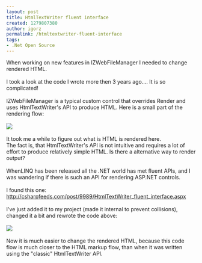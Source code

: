 ```yaml
---
layout: post
title: HtmlTextWriter fluent interface
created: 1279807380
author: igorz
permalink: /htmltextwriter-fluent-interface
tags:
- .Net Open Source
---
```

When working on new features in IZWebFileManager I needed to change rendered HTML.<br /><br />I took a look at the code I wrote more then 3 years ago.... It is so complicated!<br /><br />IZWebFileManager is a typical custom control that overrides Render and uses HtmlTextWriter's API to produce  HTML.  Here is a small part of the rendering flow:<br /><br /><a href="http://picasaweb.google.com/lh/photo/zBk6FKvOANeJzPxvCEDGyzgAANDkdsfZKq9zdjvyQwU?feat=embedwebsite"><img src="http://lh4.ggpht.com/_XoCEelnLy98/TEhVOVJK9aI/AAAAAAAAKfA/uLXVD3lwCd8/s800/html_render_before.png" /></a><br /><br />It took me a while to figure out what is HTML is rendered here.<br />The fact is, that HtmlTextWriter's API is not intuitive and requires a lot of effort to produce relatively  simple HTML.  Is there a alternative way to render output?<br /><br />WhenLINQ has been released all the .NET world has met fluent APIs, and I was wandering if there is such an API for rendering ASP.NET controls.<br /><br />I found this one: <a href="http://csharpfeeds.com/post/9989/HtmlTextWriter_fluent_interface.aspx">http://csharpfeeds.com/post/9989/HtmlTextWriter_fluent_interface.aspx</a><br /><br />I've just added it to my project (made it internal to prevent collisions), changed it a bit and rewrote the code above:<br /><br /><a href="http://picasaweb.google.com/lh/photo/Ib1WHV4CpNuZ6K3c9NoJZDgAANDkdsfZKq9zdjvyQwU?feat=embedwebsite"><img src="http://lh6.ggpht.com/_XoCEelnLy98/TEhVlx8uMKI/AAAAAAAAKfI/zSB5UKVWvV8/s800/html_render_after.png" /></a><br /><br />Now it is much easier to change the rendered HTML, because this code flow is much closer to the HTML markup flow, than when it was written using the "classic" HtmlTextWriter API.<div class="blogger-post-footer"><img width='1' height='1' src='https://blogger.googleusercontent.com/tracker/5201357166850736293-7828776776390317969?l=igorzelmanovich.blogspot.com' alt='' /></div>
